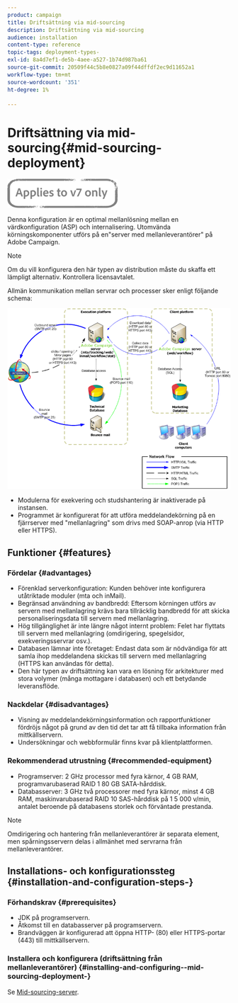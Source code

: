 ```yaml
---
product: campaign
title: Driftsättning via mid-sourcing
description: Driftsättning via mid-sourcing
audience: installation
content-type: reference
topic-tags: deployment-types-
exl-id: 8a4d7ef1-de5b-4aee-a527-1b74d987ba61
source-git-commit: 20509f44c5b8e0827a09f44dffdf2ec9d11652a1
workflow-type: tm+mt
source-wordcount: '351'
ht-degree: 1%

---
```


# Driftsättning via mid-sourcing{#mid-sourcing-deployment}

![](../../assets/v7-only.svg)

Denna konfiguration är en optimal mellanlösning mellan en värdkonfiguration (ASP) och internalisering. Utomvända körningskomponenter utförs på en&quot;server med mellanleverantörer&quot; på Adobe Campaign.

>[!NOTE]
>
>Om du vill konfigurera den här typen av distribution måste du skaffa ett lämpligt alternativ. Kontrollera licensavtalet.

Allmän kommunikation mellan servrar och processer sker enligt följande schema:

![](assets/s_ncs_install_midsourcing.png)

* Modulerna för exekvering och studshantering är inaktiverade på instansen.
* Programmet är konfigurerat för att utföra meddelandekörning på en fjärrserver med &quot;mellanlagring&quot; som drivs med SOAP-anrop (via HTTP eller HTTPS).

## Funktioner {#features}

### Fördelar {#advantages}

* Förenklad serverkonfiguration: Kunden behöver inte konfigurera utåtriktade moduler (mta och inMail).
* Begränsad användning av bandbredd: Eftersom körningen utförs av servern med mellanlagring krävs bara tillräcklig bandbredd för att skicka personaliseringsdata till servern med mellanlagring.
* Hög tillgänglighet är inte längre något internt problem: Felet har flyttats till servern med mellanlagring (omdirigering, spegelsidor, exekveringsservrar osv.).
* Databasen lämnar inte företaget: Endast data som är nödvändiga för att samla ihop meddelandena skickas till servern med mellanlagring (HTTPS kan användas för detta).
* Den här typen av driftsättning kan vara en lösning för arkitekturer med stora volymer (många mottagare i databasen) och ett betydande leveransflöde.

### Nackdelar {#disadvantages}

* Visning av meddelandekörningsinformation och rapportfunktioner fördröjs något på grund av den tid det tar att få tillbaka information från mittkällservern.
* Undersökningar och webbformulär finns kvar på klientplattformen.

### Rekommenderad utrustning {#recommended-equipment}

* Programserver: 2 GHz processor med fyra kärnor, 4 GB RAM, programvarubaserad RAID 1 80 GB SATA-hårddisk.
* Databasserver: 3 GHz två processorer med fyra kärnor, minst 4 GB RAM, maskinvarubaserad RAID 10 SAS-hårddisk på 1 5 000 v/min, antalet beroende på databasens storlek och förväntade prestanda.

>[!NOTE]
>
>Omdirigering och hantering från mellanleverantörer är separata element, men spårningsservern delas i allmänhet med servrarna från mellanleverantörer.

## Installations- och konfigurationssteg {#installation-and-configuration-steps-}

### Förhandskrav {#prerequisites}

* JDK på programservern.
* Åtkomst till en databasserver på programservern.
* Brandväggen är konfigurerad att öppna HTTP- (80) eller HTTPS-portar (443) till mittkällservern.

### Installera och konfigurera (driftsättning från mellanleverantörer) {#installing-and-configuring--mid-sourcing-deployment-}

Se [Mid-sourcing-server](../../installation/using/mid-sourcing-server.md).
